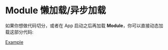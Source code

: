 # **Module** 懒加载/异步加载
如果你想做代码切分，或者在 App 启动之后再加载 **Module**，你可以直接动态加载这部分代码:

[Example](https://codesandbox.io/s/ayanami-dynamic-import-bjk2k)
